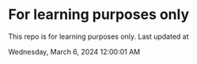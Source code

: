 # For learning purposes only
This repo is for learning purposes only.
Last updated at

Wednesday, March 6, 2024 12:00:01 AM

